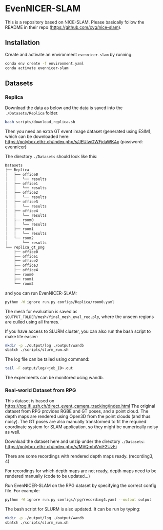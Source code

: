# EvenNICER-SLAM

This is a repository based on NICE-SLAM.
Please basically follow the README in their repo (https://github.com/cvg/nice-slam).

## Installation

Create and activate an environment `evennicer-slam` by running:
```bash
conda env create -f environment.yaml
conda activate evennicer-slam
```

## Datasets

### Replica
Download the data as below and the data is saved into the `./Datasets/Replica` folder.
```bash
bash scripts/download_replica.sh
```
Then you need an extra GT event image dataset (generated using ESIM), which can be downloaded here: https://polybox.ethz.ch/index.php/s/JEUIwGWFjdaWK4x (password: evennicer)

The directory `./Datasets` should look like this:
```bash
Datasets
├── Replica
│   ├── office0
│   │   └── results
│   ├── office1
│   │   └── results
│   ├── office2
│   │   └── results
│   ├── office3
│   │   └── results
│   ├── office4
│   │   └── results
│   ├── room0
│   │   └── results
│   ├── room1
│   │   └── results
│   └── room2
│       └── results
└── replica_gt_png
    ├── office0
    ├── office1
    ├── office2
    ├── office3
    ├── office4
    ├── room0
    ├── room1
    └── room2
```
and you can run EvenNICER-SLAM:
```bash
python -W ignore run.py configs/Replica/room0.yaml
```
The mesh for evaluation is saved as `$OUTPUT_FOLDER/mesh/final_mesh_eval_rec.ply`, where the unseen regions are culled using all frames.

If you have access to SLURM cluster, you can also run the bash script to make life easier:
```bash
mkdir -p ./output/log ./output/wandb
sbatch ./scripts/slurm_run.sh
```
The log file can be tailed using command:
```bash
tail -F output/log/<job_ID>.out
```
The experiments can be monitored using wandb.

### Real-world Dataset from RPG

This dataset is based on https://rpg.ifi.uzh.ch/direct_event_camera_tracking/index.html
The original dataset from RPG provides RGBE and GT poses, and a point cloud.
The depth maps are rendered using Open3D from the point clouds (and thus noisy).
The GT poses are also manually transformed to fit the required coordinate system for SLAM application, so they might be numerically noisy as well.

Download the dataset here and unzip under the directory `./Datasets`:
https://polybox.ethz.ch/index.php/s/MVQmhiVniF2UzEi

There are some recordings with rendered depth maps ready. (recording3, 4)

For recordings for which depth maps are not ready, depth maps need to be rendered manually (code to be updated...)

Run EvenNICER-SLAM on the RPG dataset by specifying the correct config file. For example:
```bash
python -W ignore run.py configs/rpg/recording4.yaml --output output
```

The bash script for SLURM is also updated. It can be run by typing:
```bash
mkdir -p ./output/log ./output/wandb
sbatch ./scripts/slurm_run.sh
```
